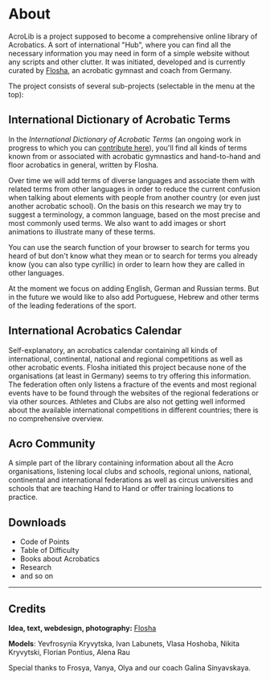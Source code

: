 # About

AcroLib is a project supposed to become a comprehensive online library of Acrobatics. A sort of international "Hub", where you can find all the necessary information you may need in form of a simple website without any scripts and other clutter. It was initiated, developed and is currently curated by [Flosha](https://flosh.in), an acrobatic gymnast and coach from Germany. 

The project consists of several sub-projects (selectable in the menu at the top):


## International Dictionary of Acrobatic Terms

In the *International Dictionary of Acrobatic Terms* (an ongoing work in progress to which you can [contribute here](https://github.com/floshin/acrolib/edit/main/glossary.md)), you'll find all kinds of terms known from or associated with acrobatic gymnastics and hand-to-hand and floor acrobatics in general, written by Flosha. 

Over time we will add terms of diverse languages and associate them with related terms from other languages in order to reduce the current confusion when talking about elements with people from another country (or even just another acrobatic school). On the basis on this research we may try to suggest a terminology, a common language, based on the most precise and most commonly used terms. We also want to add images or short animations to illustrate many of these terms. 

You can use the search function of your browser to search for terms you heard of but don't know what they mean or to search for terms you already know (you can also type cyrillic) in order to learn how they are called in other languages. 

At the moment we focus on adding English, German and Russian terms. But in the future we would like to also add Portuguese, Hebrew and other terms of the leading federations of the sport. 


## International Acrobatics Calendar

Self-explanatory, an acrobatics calendar containing all kinds of international, continental, national and regional competitions as well as other acrobatic events. Flosha initiated this project because none of the organisations (at least in Germany) seems to try offering this information. The federation often only listens a fracture of the events and most regional events have to be found through the websites of the regional federations or via other sources. Athletes and Clubs are also not getting well informed about the available international competitions in different countries; there is no comprehensive overview. 


## Acro Community

A simple part of the library containing information about all the Acro organisations, listening local clubs and schools, regional unions, national, continental and international federations as well as circus universities and schools that are teaching Hand to Hand or offer training locations to practice.  


## Downloads

* Code of Points
* Table of Difficulty
* Books about Acrobatics
* Research
* and so on


---

## Credits

**Idea, text, webdesign, photography:** [Flosha](https://flosh.in)  

**Models**: Yevfrosynïa Kryvytska, Ivan Labunets, Vlasa Hoshoba, Nikita Kryvytski, Florian Pontius, Alena Rau

Special thanks to Frosya, Vanya, Olya and our coach Galina Sinyavskaya.
